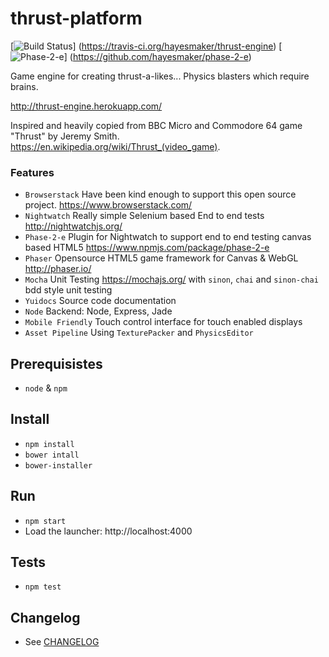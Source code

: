 # thrust-platform
[![Build Status](https://travis-ci.org/hayesmaker/thrust-engine.svg?branch=master)]
(https://travis-ci.org/hayesmaker/thrust-engine)
[![Phase-2-e](https://img.shields.io/badge/e2e-phase--2--e-green.svg)]
(https://github.com/hayesmaker/phase-2-e)

Game engine for creating thrust-a-likes...  Physics blasters which require brains.

http://thrust-engine.herokuapp.com/

Inspired and heavily copied from BBC Micro and Commodore 64 game "Thrust" by Jeremy Smith.  
https://en.wikipedia.org/wiki/Thrust_(video_game).

### Features
- `Browserstack` Have been kind enough to support this open source project. https://www.browserstack.com/
- `Nightwatch` Really simple Selenium based End to end tests http://nightwatchjs.org/
- `Phase-2-e` Plugin for Nightwatch to support end to end testing canvas based HTML5 https://www.npmjs.com/package/phase-2-e
- `Phaser` Opensource HTML5 game framework for Canvas & WebGL http://phaser.io/
- `Mocha` Unit Testing https://mochajs.org/ with `sinon`, `chai` and `sinon-chai` bdd style unit testing
- `Yuidocs` Source code documentation
- `Node` Backend: Node, Express, Jade
- `Mobile Friendly` Touch control interface for touch enabled displays
- `Asset Pipeline` Using `TexturePacker` and `PhysicsEditor`

## Prerequisistes
- `node` & `npm`

## Install
- `npm install`
- `bower intall`
- `bower-installer`

## Run
- `npm start`
- Load the launcher: http://localhost:4000

## Tests
- `npm test`

## Changelog
- See [CHANGELOG](CHANGELOG.md)
